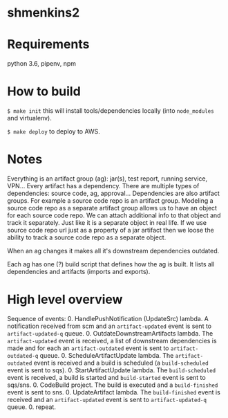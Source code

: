 # shmenkins2
# Requirements
python 3.6, pipenv, npm

# How to build
`$ make init` this will install tools/dependencies locally (into `node_modules` and virtualenv).

`$ make deploy` to deploy to AWS.

# Notes
Everything is an artifact group (ag): jar(s), test report, running service, VPN...
Every artifact has a dependency. There are multiple types of dependencies: source code, ag, approval...
Dependencies are also artifact groups. For example a source code repo is an artifact group.
Modeling a source code repo as a separate artifact group allows us to have an object for each source code repo.
We can attach additional info to that object and track it separately. Just like it is a separate object in real life.
If we use source code repo url just as a property of a jar artifact then we loose the ability to track
a source code repo as a separate object.

When an ag changes it makes all it's downstream dependencies outdated.

Each ag has one (?) build script that defines how the ag is built.
It lists all dependencies and artifacts (imports and exports).

# High level overview

Sequence of events:
 0. HandlePushNotification (UpdateSrc) lambda. A notification received from scm and an `artifact-updated` event is sent to `artifact-updated-q` queue.
 0. OutdateDownstreamArtifacts lambda. The `artifact-updated` event is received, a list of downstream dependencies is made and for each an `artifact-outdated` event is sent to `artifact-outdated-q` queue.
 0. ScheduleArtifactUpdate lambda. The `artifact-outdated` event is received and a build is scheduled (a `build-scheduled` event is sent to sqs).
 0. StartArtifactUpdate lambda. The `build-scheduled` event is received, a build is started and `build-started` event is sent to sqs/sns.
 0. CodeBuild project. The build is executed and a `build-finished` event is sent to sns.
 0. UpdateArtifact lambda. The `build-finished` event is received and an `artifact-updated` event is sent to `artifact-updated-q` queue.
 0. repeat.

